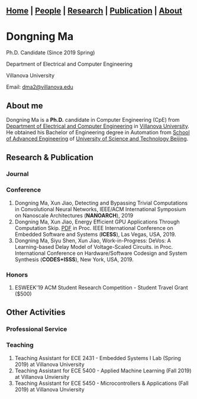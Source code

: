 ## [Home](../) | [**People**](../people) | [Research](../research) | [Publication](../publication) | [About](../about) 

# Dongning Ma
Ph.D. Candidate (Since 2019 Spring)

Department of Electrical and Computer Engineering

Villanova University

Email: dma2@villanova.edu 

## About me
Dongning Ma is a **Ph.D.** candidate in Computer Engineering (CpE) from [Department of Electrical and Computer Engineering](https://www1.villanova.edu/villanova/engineering/departments/ece.html) in [Villanova University](https://www1.villanova.edu/). He obtained his Bachelor of Engineering degree in Automation from [School of Advanced Engineering](http://ae.ustb.edu.cn/) of [University of Science and Technology Beijing](https://http://ae.ustb.edu.cn/www.ustb.edu.cn).
## Research & Publication
### Journal
### Conference
1. Dongning Ma, Xun Jiao, Detecting and Bypassing Trivial Computations in Convolutional Neural Networks, IEEE/ACM International     Symposium on Nanoscale Architectures (**NANOARCH**), 2019
1. Dongning Ma, Xun Jiao, Energy Efficient GPU Applications Through Computation Skip. [PDF](http://www.ece.villanova.edu/~xjiao/paper/ICESS19.pdf) in Proc. IEEE International Conference on Embedded Software and Systems (**ICESS**), Las Vegas, USA, 2019.
1. Dongning Ma, Siyu Shen, Xun Jiao, Work-in-Progress: DeVos: A Learning-based Delay Model of Voltage-Scaled Circuits. in Proc. International Conference on Hardware/Software Codesign and System Synthesis (**CODES+ISSS**), New York, USA, 2019.
### Honors
1. ESWEEK'19 ACM Student Research Competition - Student Travel Grant ($500)

## Other Activities
### Professional Service
### Teaching
1. Teaching Assistant for ECE 2431 - Embedded Systems I Lab (Spring 2019) at Villanova University
1. Teaching Assistant for ECE 5400 - Applied Machine Learning (Fall 2019) at Villanova Unviersity
1. Teaching Assistant for ECE 5450 - Microcontrollers & Applications (Fall 2019) at Villanova Unviersity

